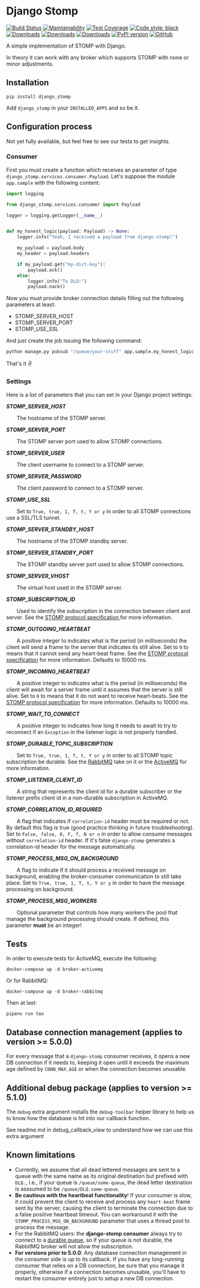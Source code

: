 # Django Stomp

[![Build Status](https://dev.azure.com/juntos-somos-mais-loyalty/python/_apis/build/status/django-stomp?branchName=master)](https://dev.azure.com/juntos-somos-mais-loyalty/python/_build/latest?definitionId=23&branchName=master)
[![Maintainability](https://sonarcloud.io/api/project_badges/measure?project=juntossomosmais_django-stomp&metric=sqale_rating)](https://sonarcloud.io/dashboard?id=juntossomosmais_django-stomp)
[![Test Coverage](https://sonarcloud.io/api/project_badges/measure?project=juntossomosmais_django-stomp&metric=coverage)](https://sonarcloud.io/dashboard?id=juntossomosmais_django-stomp)
[![Code style: black](https://img.shields.io/badge/code%20style-black-000000.svg)](https://github.com/ambv/black)
[![Downloads](https://pepy.tech/badge/django-stomp)](https://pepy.tech/project/django-stomp)
[![Downloads](https://pepy.tech/badge/django-stomp/month)](https://pepy.tech/project/django-stomp/month)
[![Downloads](https://pepy.tech/badge/django-stomp/week)](https://pepy.tech/project/django-stomp/week)
[![PyPI version](https://badge.fury.io/py/django-stomp.svg)](https://badge.fury.io/py/django-stomp)
[![GitHub](https://img.shields.io/github/license/mashape/apistatus.svg)](https://github.com/juntossomosmais/django-stomp/blob/master/LICENSE)

A simple implementation of STOMP with Django.

In theory it can work with any broker which supports STOMP with none or minor adjustments.

## Installation

`pip install django_stomp`

Add `django_stomp` in your `INSTALLED_APPS` and so be it.

## Configuration process

Not yet fully available, but feel free to see our tests to get insights.

### Consumer

First you must create a function which receives an parameter of type `django_stomp.services.consumer.Payload`. Let's suppose the module `app.sample` with the following content:

```python
import logging

from django_stomp.services.consumer import Payload

logger = logging.getLogger(__name__)


def my_honest_logic(payload: Payload) -> None:
    logger.info("Yeah, I received a payload from django-stomp!")

    my_payload = payload.body
    my_header = payload.headers

    if my_payload.get("my-dict-key"):
        payload.ack()
    else:
        logger.info("To DLQ!")
        payload.nack()
```

Now you must provide broker connection details filling out the following parameters at least:

- STOMP_SERVER_HOST
- STOMP_SERVER_PORT
- STOMP_USE_SSL

And just create the job issuing the following command:

```bash
python manage.py pubsub "/queue/your-stuff" app.sample.my_honest_logic
```

That's it ✌️

### Settings

Here is a list of parameters that you can set in your Django project settings:

***STOMP_SERVER_HOST***

  The hostname of the STOMP server.

***STOMP_SERVER_PORT***
    
  The STOMP server port used to allow STOMP connections.

***STOMP_SERVER_USER***
    
  The client username to connect to a STOMP server.

***STOMP_SERVER_PASSWORD***
    
  The client password to connect to a STOMP server.

***STOMP_USE_SSL***
    
  Set to ``True, true, 1, T, t, Y or y`` in order to all STOMP connections use a SSL/TLS tunnel.

***STOMP_SERVER_STANDBY_HOST***
    
  The hostname of the STOMP standby server.

***STOMP_SERVER_STANDBY_PORT***
    
  The STOMP standby server port used to allow STOMP connections.

***STOMP_SERVER_VHOST***
    
  The virtual host used in the STOMP server.

***STOMP_SUBSCRIPTION_ID***
    
  Used to identify the subscription in the connection between client and server. See the [STOMP protocol specification
](https://stomp.github.io/stomp-specification-1.1.html#SUBSCRIBE_id_Header) for more information.

***STOMP_OUTGOING_HEARTBEAT***
    
  A positive integer to indicates what is the period (in milliseconds) the client will send a frame to the server 
that indicates its still alive. Set to ``0`` to means that it cannot send any heart-beat frame. See the [STOMP 
protocol specification](https://stomp.github.io/stomp-specification-1.1.html#Heart-beating) for more information.
Defaults to 10000 ms.

***STOMP_INCOMING_HEARTBEAT***
    
  A positive integer to indicates what is the period (in milliseconds) the client will await for a server frame until 
it assumes that the server is still alive. Set to ``0`` to means that it do not want to receive heart-beats. See 
the [STOMP protocol specification](https://stomp.github.io/stomp-specification-1.1.html#Heart-beating) for more 
information. Defaults to 10000 ms.

***STOMP_WAIT_TO_CONNECT***
    
  A positive integer to indicates how long it needs to await to try to reconnect if an `Exception` in the listener 
logic is not properly handled.

***STOMP_DURABLE_TOPIC_SUBSCRIPTION***
    
  Set to ``True, true, 1, T, t, Y or y`` in order to all STOMP topic subscription be durable. See the [RabbitMQ](
https://www.rabbitmq.com/stomp.html#d.dts) take on it or the
[ActiveMQ](https://activemq.apache.org/how-do-durable-queues-and-topics-work) for more information.

***STOMP_LISTENER_CLIENT_ID***
    
  A string that represents the client id for a durable subscriber or the listener prefix client id in a non-durable 
subscription in ActiveMQ.

***STOMP_CORRELATION_ID_REQUIRED***
    
  A flag that indicates if `correlation-id` header must be required or not. By default this flag is true (good practice 
thinking in future troubleshooting). 
Set to ``False, false, 0, F, f, N or n`` in order to allow consume messages without `correlation-id` header. If it's 
false `django-stomp` generates a correlation-id header for the message automatically.

***STOMP_PROCESS_MSG_ON_BACKGROUND***

  A flag to indicate if it should process a received message on background, enabling the broker-consumer communication 
to still take place.
  Set to ``True, true, 1, T, t, Y or y`` in order to have the message processing on background.

***STOMP_PROCESS_MSG_WORKERS***

  Optional parameter that controls how many workers the pool that manage the background processing should create. If
defined, this parameter **must** be an integer!

## Tests

In order to execute tests for ActiveMQ, execute the following:

    docker-compose up -d broker-activemq
    
Or for RabbitMQ:

    docker-compose up -d broker-rabbitmq
    
Then at last:

    pipenv run tox


## Database connection management (applies to version >= 5.0.0)

For every message that a `django-stomp` consumer receives, it opens a new DB connection if it needs to, keeping it open until it exceeds the maximum age defined by `CONN_MAX_AGE` or when the connection becomes unusable.

## Additional debug package (applies to version >= 5.1.0)
The `debug` extra argument installs the `debug-toolbar` helper library to help us to know how the database is hit into our callback function.

See readme.md in debug_callback_view to understand how we can use this extra argument

## Known limitations

* Currently, we assume that all dead lettered messages are sent to a queue with the same name as its original 
destination but prefixed with `DLQ.`, i.e., if your queue is `/queue/some-queue`, the dead letter destination is 
asssumed to be `/queue/DLQ.some-queue`.
* **Be cautious with the heartbeat functionality**! If your consumer is slow, it could prevent the client to receive 
and process any `heart-beat` frame sent by the server, causing the client to terminate the connection due to a false 
positive heartbeat timeout. You can workaround it with the `STOMP_PROCESS_MSG_ON_BACKGROUND` parameter that uses a
thread pool to process the message.
* For the RabbitMQ users: the **django-stomp consumer** always try to connect to a 
[durable queue](https://www.rabbitmq.com/queues.html#durability), so if your queue is not durable, the RabbitMQ broker 
will not allow the subscription.
* **For versions prior to 5.0.0**: Any database connection management in the consumer side is up to its callback. If you have any long-running consumer that relies on a DB connection, be sure that you manage it properly, otherwise if a connection becomes unusable, you'll have to restart the consumer entirely just to setup a new DB connection.